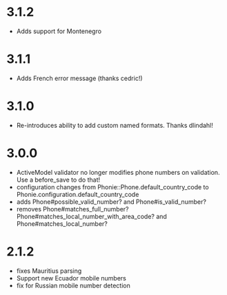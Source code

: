 3.1.2
=====

* Adds support for Montenegro

3.1.1
=====

* Adds French error message (thanks cedric!)

3.1.0
=====

* Re-introduces ability to add custom named formats. Thanks dlindahl!

3.0.0
=====

* ActiveModel validator no longer modifies phone numbers on validation. Use a before_save to do that!
* configuration changes from Phonie::Phone.default_country_code to Phonie.configuration.default_country_code
* adds Phone#possible_valid_number? and Phone#is_valid_number?
* removes Phone#matches_full_number? Phone#matches_local_number_with_area_code? and Phone#matches_local_number?

2.1.2
=====

* fixes Mauritius parsing
* Support new Ecuador mobile numbers
* fix for Russian mobile number detection
